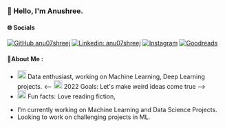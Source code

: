 ### 👋 Hello, I'm Anushree.

#### 🌐 Socials
[![GitHub anu07shreej](https://img.shields.io/github/followers/anu07shreej?label=follow&style=social)](https://github.com/anu07shreej)
[![Linkedin: anu07shreej](https://img.shields.io/badge/-Anushree-blue?style=flat-square&logo=Linkedin&logoColor=white&link=lhttps://www.linkedin.com/in/anu07shreej/)](https://www.linkedin.com/in/anu07shreej/)
[![Instagram](https://img.shields.io/badge/Instagram-%23E4405F.svg?logo=Instagram&logoColor=white)](https://www.instagram.com/anu07shreej/) 
[![Goodreads](https://img.shields.io/badge/Goodreads-%23E4405F.svg?logo=Goodreads&logoColor=blue)]([https://www.goodreads.com/user/show/12176363-anushree-jumade]) 

<!--[![YouTube](https://img.shields.io/badge/YouTube-%23FF0000.svg?logo=YouTube&logoColor=white)](https://www.youtube.com/channel/UCgyBpo_mrzZYYpX37y1LPhA)-->

 #### 💫About Me :
- <img src="https://media.giphy.com/media/j5oMK60WVe1w9YaaOa/source.gif" width="20"> Data enthusiast, working on Machine Learning, Deep Learning projects.
<-- <img src="https://media.giphy.com/media/j5oMK60WVe1w9YaaOa/source.gif" width="20"> 2022 Goals: Let's make weird ideas come true -->
- <img src="https://media.giphy.com/media/j5oMK60WVe1w9YaaOa/source.gif" width="20"> Fun facts: Love reading fiction, 

<!--
**anu07shreej/anu07shreej** is a ✨ _special_ ✨ repository because its `README.md` (this file) appears on your GitHub profile.

Here are some ideas to get you started:

- 🔭 I’m currently working on Machine Learning Projects
- 🌱 I’m currently learning ML specialization courses on Coursera
- 👯 I’m looking to collaborate on ...
- 🤔 I’m looking for help with ...
- 💬 Ask me about ...
- 📫 How to reach me: ...
- 😄 Pronouns: She/Her
- ⚡ Fun fact: ...
- Python, C++
-->
- I’m currently working on Machine Learning and Data Science Projects.
- Looking to work on challenging projects in ML. 




